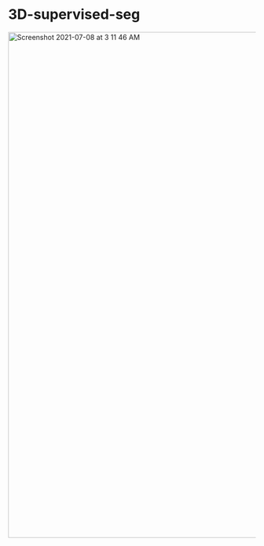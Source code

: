 # 3D-supervised-seg

<img width="1030" alt="Screenshot 2021-07-08 at 3 11 46 AM" src="https://user-images.githubusercontent.com/38653995/124837808-382bf400-dfa3-11eb-898c-0f1657ccb337.png">


